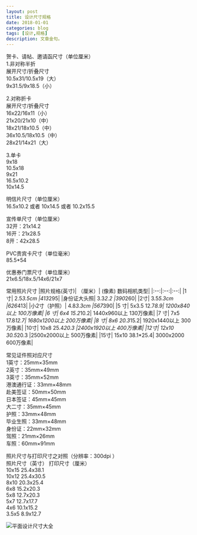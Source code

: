 ```yaml
---
layout: post
title: 设计尺寸规格 
date: 2018-01-01
categories: blog
tags: [设计,规格]
description: 文章金句。
---
```


贺卡、请帖、邀请函尺寸（单位厘米）<br>
1.非对称半折<br>
展开尺寸/折叠尺寸<br>
10.5x31/10.5x19（大）<br>
9x31.5/9x18.5（小）

2.对称折卡<br>
展开尺寸/折叠尺寸<br>
16x22/16x11（小）<br>
21x20/21x10（中）<br>
18x21/18x10.5（中）<br>
36x10.5/18x10.5（中）<br>
28x21/14x21（大）

3.单卡<br>
9x18<br>
10.5x18<br>
9x21<br>
16.5x10.2<br>
10x14.5

明信片尺寸（单位厘米）<br>
16.5x10.2 或者 10x14.5 或者 10.2x15.5

宣传单尺寸（单位厘米）<br>
32开：21x14.2 <br>
16开：21x28.5<br>
8开：42x28.5

PVC贵宾卡尺寸（单位毫米）<br>
85.5*54

优惠券门票尺寸（单位厘米）<br>
21x6.5/18x.5/14x6/21x7

常用照片尺寸
|照片规格(英寸)| （厘米）| (像素) 数码相机类型|
|:--:|:--:|:--:|
|1寸| 2.5*3.5cm |413*295|
|身份证大头照| 3.3*2.2 |390*260|
|2寸| 3.5*5.3cm |626*413|
|小2寸（护照）| 4.8*3.3cm |567*390|
|5 寸| 5x3.5 12.7*8.9| 1200x840以上 100万像素|
|6 寸| 6x4 15.2*10.2| 1440x960以上 130万像素|
|7 寸| 7x5 17.8*12.7| 1680x1200以上 200万像素|
|8 寸| 8x6 20.3*15.2| 1920x1440以上 300万像素|
|10寸| 10x8 25.4*20.3 |2400x1920以上 400万像素|
|12寸| 12x10 30.5*20.3 |2500x2000以上 500万像素|
|15寸| 15x10 38.1*25.4| 3000x2000 600万像素|

常见证件照对应尺寸<br>
1英寸：25mm×35mm<br>
2英寸：35mm×49mm<br>
3英寸：35mm×52mm<br>
港澳通行证：33mm×48mm<br>
赴美签证：50mm×50mm<br>
日本签证：45mm×45mm<br>
大二寸：35mm×45mm<br>
护照：33mm×48mm<br>
毕业生照：33mm×48mm<br>
身份证：22mm×32mm<br>
驾照：21mm×26mm<br>
车照：60mm×91mm

照片尺寸与打印尺寸之对照（分辨率：300dpi ）<br>
照片尺寸（英寸） 打印尺寸（厘米）<br>
10x15 25.4x38.1<br>
10x12 25.4x30.5<br>
8x10 20.3x25.4<br>
6x8 15.2x20.3<br>
5x8 12.7x20.3<br>
5x7 12.7x17.7<br>
4x6 10.1x15.2<br>
3.5x5 8.9x12.7<br>

![平面设计尺寸大全](http://ww3.sinaimg.cn/large/880538bfjw1dtf53vfn7fj.jpg)
